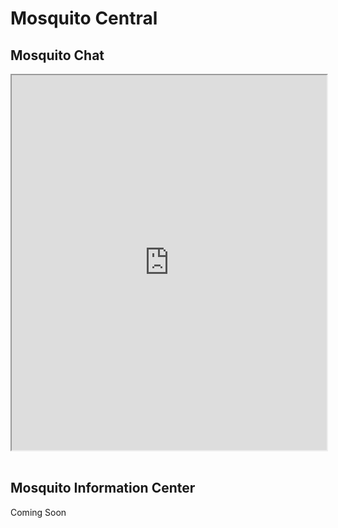 <head>
  <script async src="https://www.googletagmanager.com/gtag/js?id=G-6971NP6T4P"></script>
  <script>
    window.dataLayer = window.dataLayer || [];
    function gtag(){dataLayer.push(arguments);}
    gtag('js', new Date());

    gtag('config', 'G-6971NP6T4P');
  </script>
</head>

# Mosquito Central

## Mosquito Chat
<iframe src="https://deadsimplechat.com/lSaU2LDiQ" width="100%" height="600px"></iframe><br><br>

## Mosquito Information Center
Coming Soon

<!-- Note: Complete by December -->